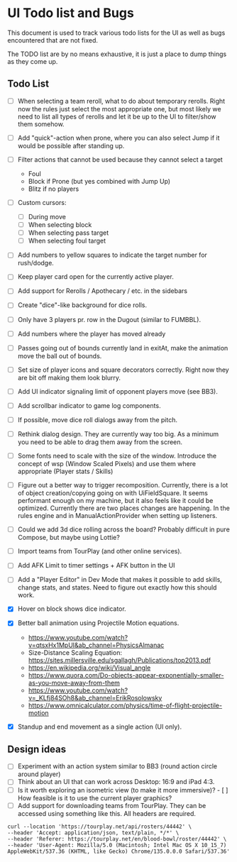 # UI Todo list and Bugs

This document is used to track various todo lists for the UI as well as 
bugs encountered that are not fixed.

The TODO list are by no means exhaustive, it is just a place to dump
things as they come up.


## Todo List
- [ ] When selecting a team reroll, what to do about temporary rerolls.
      Right now the rules just select the most appropriate one, but most likely we need 
      to list all types of rerolls and let it be up to the UI to filter/show them somehow.
- [ ] Add "quick"-action when prone, where you can also select Jump if it would be 
      possible after standing up.
- [ ] Filter actions that cannot be used because they cannot select a target
  - Foul
  - Block if Prone (but yes combined with Jump Up)
  - Blitz if no players
- [ ] Custom cursors:
  - [ ] During move
  - [ ] When selecting block
  - [ ] When selecting pass target
  - [ ] When selecting foul target
- [ ] Add numbers to yellow squares to indicate the target number for rush/dodge.
- [ ] Keep player card open for the currently active player.
- [ ] Add support for Rerolls / Apothecary / etc. in the sidebars
- [ ] Create "dice"-like background for dice rolls.
- [ ] Only have 3 players pr. row in the Dugout (similar to FUMBBL).
- [ ] Add numbers where the player has moved already
- [ ] Passes going out of bounds currently land in exitAt, make the animation move the
      ball out of bounds.
- [ ] Set size of player icons and square decorators correctly. Right now they are bit off making them look blurry.
- [ ] Add UI indicator signaling limit of opponent players move (see BB3).
- [ ] Add scrollbar indicator to game log components.
- [ ] If possible, move dice roll dialogs away from the pitch.
- [ ] Rethink dialog design. They are currently way too big. As a minimum
      you need to be able to drag them away from the screen.
- [ ] Some fonts need to scale with the size of the window. Introduce the concept of 
      wsp (Window Scaled Pixels) and use them where appropriate (Player stats / Skills)
- [ ] Figure out a better way to trigger recomposition. Currently, there is a lot of
      object creation/copying going on with UiFieldSquare. It seems performant enough
      on my machine, but it also feels like it could be optimized. Currently there
      are two places changes are happening. In the rules engine and in 
      ManualActionProvider when setting up listeners.
- [ ] Could we add 3d dice rolling across the board? Probably difficult in pure Compose, but maybe using Lottie?
- [ ] Import teams from TourPlay (and other online services).
- [ ] Add AFK Limit to timer settings + AFK button in the UI
- [ ] Add a "Player Editor" in Dev Mode that makes it possible to add skills, change stats, and states.
      Need to figure out exactly how this should work.
- [x] Hover on block shows dice indicator.
- [x] Better ball animation using Projectile Motion equations.
    - https://www.youtube.com/watch?v=qtsxHx1MpUI&ab_channel=PhysicsAlmanac
    - Size-Distance Scaling Equation: https://sites.millersville.edu/sgallagh/Publications/top2013.pdf
    - https://en.wikipedia.org/wiki/Visual_angle
    - https://www.quora.com/Do-objects-appear-exponentially-smaller-as-you-move-away-from-them
    - https://www.youtube.com/watch?v=_KLfj84SOh8&ab_channel=ErikRosolowsky
    - https://www.omnicalculator.com/physics/time-of-flight-projectile-motion
- [x] Standup and end movement as a single action (UI only).


## Design ideas

- [ ] Experiment with an action system similar to BB3 (round action circle around player)
- [ ] Think about an UI that can work across Desktop: 16:9 and iPad 4:3.
- [ ] Is it worth exploring an isometric view (to make it more immersive)? 
      - [ ] How feasible is it to use the current player graphics?
- [ ] Add support for downloading teams from TourPlay. They can be accessed using something like this.
      All headers are required.

```
curl --location 'https://tourplay.net/api/rosters/44442' \
--header 'Accept: application/json, text/plain, */*' \
--header 'Referer: https://tourplay.net/en/blood-bowl/roster/44442' \
--header 'User-Agent: Mozilla/5.0 (Macintosh; Intel Mac OS X 10_15_7) AppleWebKit/537.36 (KHTML, like Gecko) Chrome/135.0.0.0 Safari/537.36'
```